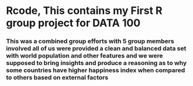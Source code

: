 # Rcode, This contains my First R group project for DATA 100
### This was a combined group efforts with 5 group members involved all of us were provided a clean and balanced data set with world population and other features and we were supposed to bring insights and produce a reasoning as to why some countries have higher happiness index when compared to others based on external factors
